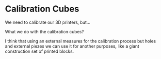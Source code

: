 # Calibration Cubes


We need to calibrate our 3D printers, but...

What we do with the calibration cubes?

I think that using an external measures for the calibration process but holes and external piezes we can use it for another purposes, like a giant construction set of printed blocks.
